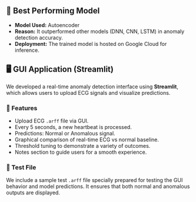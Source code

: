 ## 🧠 Best Performing Model

- **Model Used:** Autoencoder
- **Reason:** It outperformed other models (DNN, CNN, LSTM) in anomaly detection accuracy.
- **Deployment:** The trained model is hosted on Google Cloud for inference.

## 🖥️ GUI Application (Streamlit)

We developed a real-time anomaly detection interface using **Streamlit**, which allows users to upload ECG signals and visualize predictions.

### 🔧 Features

- Upload ECG `.arff` file via GUI.
- Every 5 seconds, a new heartbeat is processed.
- Predictions: Normal or Anomalous signal.
- Graphical comparison of real-time ECG vs normal baseline.
- Threshold tuning to demonstrate a variety of outcomes.
- Notes section to guide users for a smooth experience.

### 🧪 Test File

We include a sample test `.arff` file specially prepared for testing the GUI behavior and model predictions. It ensures that both normal and anomalous outputs are displayed.
